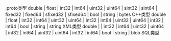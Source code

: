 .proto类型 double | float | int32 | int64 | uint32 | uint64 | sint32 | sint64 | fixed32 | fixed64 | sfixed32 | sfixed64 | bool | string | bytes
C++类型    double | float | int32 | int64 | uint32 | uint64 | int32  | int64  | uint32  | uint64  | int32    | int64    | bool | string | string
XML类型    double |       | int32 | int64 | uint32 | uint64 | int32  | int64  | uint32  | uint64  | int32    | int64    | bool | string | blob
SQL类型    

